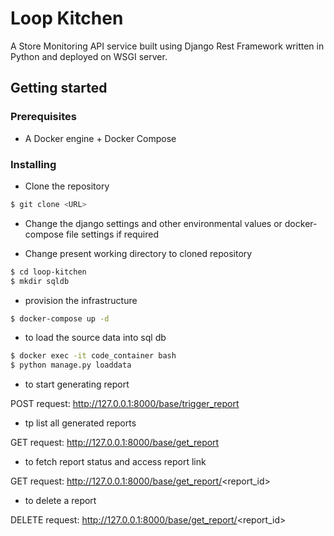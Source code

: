 # Loop Kitchen

A Store Monitoring API service built using Django Rest Framework written in Python and deployed on WSGI server.

## Getting started

### Prerequisites

- A Docker engine + Docker Compose

### Installing
- Clone the repository
```sh
$ git clone <URL>
```

- Change the django settings and other environmental values or docker-compose file settings if required

- Change present working directory to cloned repository

 ```sh
 $ cd loop-kitchen
 $ mkdir sqldb
 ```

-   provision the infrastructure
```sh
$ docker-compose up -d
```

- to load the source data into sql db
```sh
$ docker exec -it code_container bash
$ python manage.py loaddata
```

- to start generating report

POST request: http://127.0.0.1:8000/base/trigger_report

- tp list all generated reports

GET request: http://127.0.0.1:8000/base/get_report

- to fetch report status and access report link

GET request: http://127.0.0.1:8000/base/get_report/<report_id>

- to delete a report

DELETE request: http://127.0.0.1:8000/base/get_report/<report_id>

